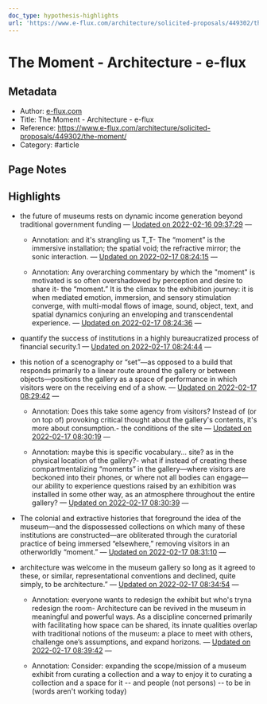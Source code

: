 ```yaml
---
doc_type: hypothesis-highlights
url: 'https://www.e-flux.com/architecture/solicited-proposals/449302/the-moment/'
---
```

# The Moment - Architecture - e-flux

## Metadata
- Author: [e-flux.com]()
- Title: The Moment - Architecture - e-flux
- Reference: https://www.e-flux.com/architecture/solicited-proposals/449302/the-moment/
- Category: #article

## Page Notes


## Highlights
- the future of museums rests on dynamic income generation beyond traditional government funding — [Updated on 2022-02-16 09:37:29](https://hyp.is/nwJpbI7AEeyyyodr2IrAXg/www.e-flux.com/architecture/solicited-proposals/449302/the-moment/)  — 

   - Annotation: and it's strangling us T_T- The “moment” is the immersive installation; the spatial void; the refractive mirror; the sonic interaction. — [Updated on 2022-02-17 08:24:15](https://hyp.is/jrPELo9_Eey4Mc-LC4cUkQ/www.e-flux.com/architecture/solicited-proposals/449302/the-moment/)  — 

   - Annotation: Any overarching commentary by which the "moment" is motivated is so often overshadowed by perception and desire to share it- the “moment.” It is the climax to the exhibition journey: it is when mediated emotion, immersion, and sensory stimulation converge, with multi-modal flows of image, sound, object, text, and spatial dynamics conjuring an enveloping and transcendental experience. — [Updated on 2022-02-17 08:24:36](https://hyp.is/mruYgo9_Eey6OTvbufTtZw/www.e-flux.com/architecture/solicited-proposals/449302/the-moment/)  — 

- quantify the success of institutions in a highly bureaucratized process of financial security.1  — [Updated on 2022-02-17 08:24:44](https://hyp.is/oAb8ZI9_Eeyv_RN-4rVV_Q/www.e-flux.com/architecture/solicited-proposals/449302/the-moment/)  — 

- this notion of a scenography or “set”—as opposed to a build that responds primarily to a linear route around the gallery or between objects—positions the gallery as a space of performance in which visitors were on the receiving end of a show. — [Updated on 2022-02-17 08:29:42](https://hyp.is/5RAI5o9_EeyxkbvxZKfCrg/www.e-flux.com/architecture/solicited-proposals/449302/the-moment/)  — 

   - Annotation: Does this take some agency from visitors? Instead of (or on top of) provoking critical thought about the gallery's contents, it's more about consumption.- the conditions of the site — [Updated on 2022-02-17 08:30:19](https://hyp.is/ZznXeo-AEey5uLtgkOTO5Q/www.e-flux.com/architecture/solicited-proposals/449302/the-moment/)  — 

   - Annotation: maybe this is specific vocabulary... site? as in the physical location of the gallery?- what if instead of creating these compartmentalizing “moments” in the gallery—where visitors are beckoned into their phones, or where not all bodies can engage—our ability to experience questions raised by an exhibition was installed in some other way, as an atmosphere throughout the entire gallery?  — [Updated on 2022-02-17 08:30:39](https://hyp.is/c1UMUI-AEeyk0gNQX1qmgw/www.e-flux.com/architecture/solicited-proposals/449302/the-moment/)  — 

- The colonial and extractive histories that foreground the idea of the museum—and the dispossessed collections on which many of these institutions are constructed—are obliterated through the curatorial practice of being immersed “elsewhere,” removing visitors in an otherworldly “moment.” — [Updated on 2022-02-17 08:31:10](https://hyp.is/hbvBGI-AEeyhD3umF-N16w/www.e-flux.com/architecture/solicited-proposals/449302/the-moment/)  — 

- architecture was welcome in the museum gallery so long as it agreed to these, or similar, representational conventions and declined, quite simply, to be architecture.” — [Updated on 2022-02-17 08:34:54](https://hyp.is/C3wwlI-BEeygskNwhGnE4A/www.e-flux.com/architecture/solicited-proposals/449302/the-moment/)  — 

   - Annotation: everyone wants to redesign the exhibit but who's tryna redesign the room- Architecture can be revived in the museum in meaningful and powerful ways. As a discipline concerned primarily with facilitating how space can be shared, its innate qualities overlap with traditional notions of the museum: a place to meet with others, challenge one’s assumptions, and expand horizons. — [Updated on 2022-02-17 08:39:42](https://hyp.is/txmchI-BEeyeMWMw9pRqQg/www.e-flux.com/architecture/solicited-proposals/449302/the-moment/)  — 

   - Annotation: Consider: expanding the scope/mission of a museum exhibit from curating a collection and a way to enjoy it to curating a collection and a space for it -- and people (not persons) -- to be in (words aren't working today)
